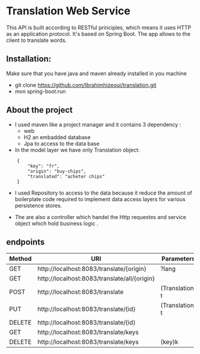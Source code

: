 # Translation Web Service

This API is built according to RESTful principles, which means it uses HTTP as an application protocol. It's based on Spring Boot.  The app allows to the client to translate words.

## Installation:

Make sure that you have java and maven already installed in you machine
  - git clone https://github.com/Ibrahimhizeoui/translation.git
  - mvn spring-boot:run

## About the project
- I used maven like a project manager and it contains 3 dependency :
  * web
  * H2 an embadded database
  * Jpa to access to the data base
- In the model layer we have only Translation object:
```
    {
        "key": "fr",
        "origin": "buy-chips",
        "translated": "acheter chips"
    }
```

- I used Repository to access to the data because it reduce the amount of boilerplate code required to implement data access layers for various persistence stores.

- The are also a controller which handel the Http requestes and service object which hold business logic .

## endpoints
 | Method | URI | Parameters |
| ------ | --- | ---------- |
| GET |  http://localhost:8083/translate/{origin} | ?lang |
| GET | http://localhost:8083/translate/all/{origin}|  |
| POST | http://localhost:8083/translate | (Translation) t |
| PUT |  http://localhost:8083/translate/{id} | (Translation) t |
| DELETE | http://localhost:8083/translate/{id} |  |
| GET |  http://localhost:8083/translate/keys |  |
| DELETE | http://localhost:8083/translate/keys |(key)k  |

